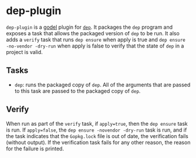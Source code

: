 dep-plugin
==========
`dep-plugin` is a [godel](https://github.com/palantir/godel) plugin for [`dep`](https://github.com/golang/dep). It
packages the `dep` program and exposes a task that allows the packaged version of `dep` to be run. It also adds a
`verify` task that runs `dep ensure` when apply is true and `dep ensure -no-vendor -dry-run` when apply is false to
verify that the state of `dep` in a project is valid.

Tasks
-----
* `dep`: runs the packaged copy of `dep`. All of the arguments that are passed to this task are passed to the packaged
  copy of `dep`.

Verify
------
When run as part of the `verify` task, if `apply=true`, then the `dep ensure` task is run. If `apply=false`, the
`dep ensure -novendor -dry-run` task is run, and if the task indicates that the `Gopkg.lock` file is out of date, the
verification fails (without output). If the verification task fails for any other reason, the reason for the failure is
printed.
